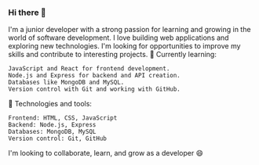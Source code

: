### Hi there 👋

I'm a junior developer with a strong passion for learning and growing in the world of software development. I love building web applications and exploring new technologies. I'm looking for opportunities to improve my skills and contribute to interesting projects.
🌱 Currently learning:

    JavaScript and React for frontend development.
    Node.js and Express for backend and API creation.
    Databases like MongoDB and MySQL.
    Version control with Git and working with GitHub.

🔧 Technologies and tools:

    Frontend: HTML, CSS, JavaScript
    Backend: Node.js, Express
    Databases: MongoDB, MySQL
    Version control: Git, GitHub

I'm looking to collaborate, learn, and grow as a developer 😄

<!--
**Nemeko/Nemeko** is a ✨ _special_ ✨ repository because its `README.md` (this file) appears on your GitHub profile.

Here are some ideas to get you started:

- 🔭 I’m currently working on ...
- 🌱 I’m currently learning ...
- 👯 I’m looking to collaborate on ...
- 🤔 I’m looking for help with ...
- 💬 Ask me about ...
- 📫 How to reach me: ...
- 😄 Pronouns: ...
- ⚡ Fun fact: ...
-->
